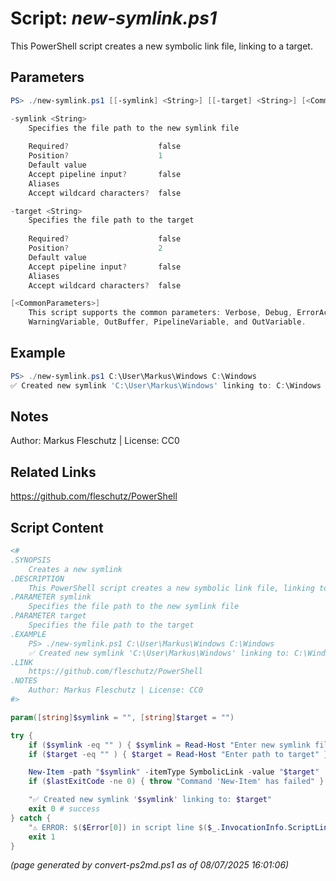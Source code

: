 Script: *new-symlink.ps1*
========================

This PowerShell script creates a new symbolic link file, linking to a target.

Parameters
----------
```powershell
PS> ./new-symlink.ps1 [[-symlink] <String>] [[-target] <String>] [<CommonParameters>]

-symlink <String>
    Specifies the file path to the new symlink file
    
    Required?                    false
    Position?                    1
    Default value                
    Accept pipeline input?       false
    Aliases                      
    Accept wildcard characters?  false

-target <String>
    Specifies the file path to the target
    
    Required?                    false
    Position?                    2
    Default value                
    Accept pipeline input?       false
    Aliases                      
    Accept wildcard characters?  false

[<CommonParameters>]
    This script supports the common parameters: Verbose, Debug, ErrorAction, ErrorVariable, WarningAction, 
    WarningVariable, OutBuffer, PipelineVariable, and OutVariable.
```

Example
-------
```powershell
PS> ./new-symlink.ps1 C:\User\Markus\Windows C:\Windows
✅ Created new symlink 'C:\User\Markus\Windows' linking to: C:\Windows

```

Notes
-----
Author: Markus Fleschutz | License: CC0

Related Links
-------------
https://github.com/fleschutz/PowerShell

Script Content
--------------
```powershell
<#
.SYNOPSIS
	Creates a new symlink
.DESCRIPTION
	This PowerShell script creates a new symbolic link file, linking to a target.
.PARAMETER symlink
	Specifies the file path to the new symlink file
.PARAMETER target
	Specifies the file path to the target
.EXAMPLE
	PS> ./new-symlink.ps1 C:\User\Markus\Windows C:\Windows
	✅ Created new symlink 'C:\User\Markus\Windows' linking to: C:\Windows
.LINK
	https://github.com/fleschutz/PowerShell
.NOTES
	Author: Markus Fleschutz | License: CC0
#>

param([string]$symlink = "", [string]$target = "")

try {
	if ($symlink -eq "" ) { $symlink = Read-Host "Enter new symlink filename" }
	if ($target -eq "" ) { $target = Read-Host "Enter path to target" }

	New-Item -path "$symlink" -itemType SymbolicLink -value "$target"
	if ($lastExitCode -ne 0) { throw "Command 'New-Item' has failed" }

	"✅ Created new symlink '$symlink' linking to: $target"
	exit 0 # success
} catch {
	"⚠️ ERROR: $($Error[0]) in script line $($_.InvocationInfo.ScriptLineNumber)."
	exit 1
}
```

*(page generated by convert-ps2md.ps1 as of 08/07/2025 16:01:06)*
